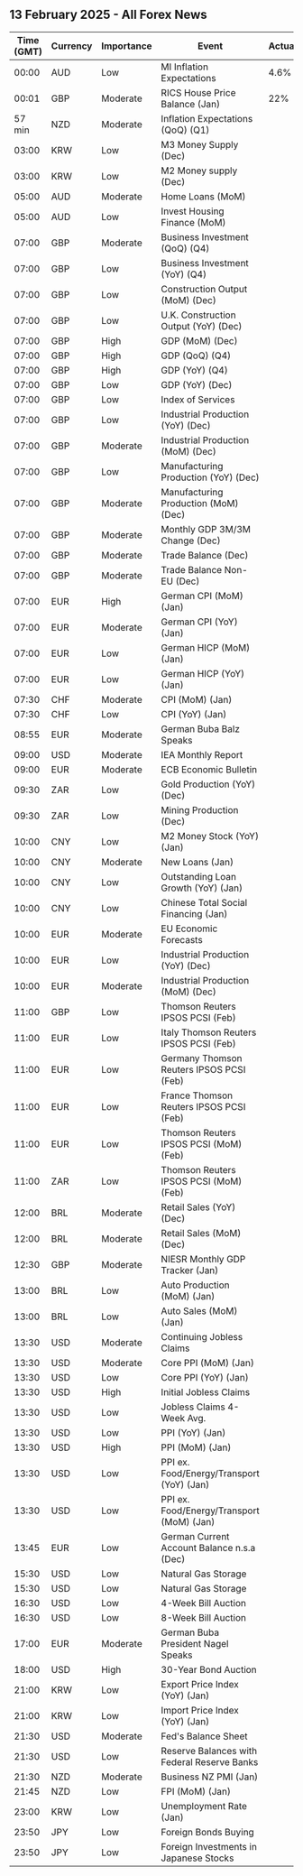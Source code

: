 ## 13 February 2025 - All Forex News

| Time (GMT) | Currency | Importance | Event | Actual | Forecast | Previous |
|------|----------|------------|-------|--------|----------|----------|
| 00:00 | AUD | Low | MI Inflation Expectations | 4.6% |  | 4.0% |
| 00:01 | GBP | Moderate | RICS House Price Balance (Jan) | 22% |  | 26% |
| 57 min | NZD | Moderate | Inflation Expectations (QoQ) (Q1) |  |  | 2.1% |
| 03:00 | KRW | Low | M3 Money Supply (Dec) |  |  | 5,635.2B |
| 03:00 | KRW | Low | M2 Money supply (Dec) |  |  | 5.60% |
| 05:00 | AUD | Moderate | Home Loans (MoM) |  |  | 0.1% |
| 05:00 | AUD | Low | Invest Housing Finance (MoM) |  |  | -1.0% |
| 07:00 | GBP | Moderate | Business Investment (QoQ) (Q4) |  | -0.4% | 1.9% |
| 07:00 | GBP | Low | Business Investment (YoY) (Q4) |  |  | 5.8% |
| 07:00 | GBP | Low | Construction Output (MoM) (Dec) |  | 0.2% | 0.4% |
| 07:00 | GBP | Low | U.K. Construction Output (YoY) (Dec) |  | 1.1% | 0.2% |
| 07:00 | GBP | High | GDP (MoM) (Dec) |  | 0.1% | 0.1% |
| 07:00 | GBP | High | GDP (QoQ) (Q4) |  | -0.1% | 0.0% |
| 07:00 | GBP | High | GDP (YoY) (Q4) |  | 1.1% | 0.9% |
| 07:00 | GBP | Low | GDP (YoY) (Dec) |  | 1.0% | 1.0% |
| 07:00 | GBP | Low | Index of Services |  | 0.1% | 0.0% |
| 07:00 | GBP | Low | Industrial Production (YoY) (Dec) |  | -2.1% | -1.8% |
| 07:00 | GBP | Moderate | Industrial Production (MoM) (Dec) |  | 0.2% | -0.4% |
| 07:00 | GBP | Low | Manufacturing Production (YoY) (Dec) |  | -1.9% | -1.2% |
| 07:00 | GBP | Moderate | Manufacturing Production (MoM) (Dec) |  | 0.0% | -0.3% |
| 07:00 | GBP | Moderate | Monthly GDP 3M/3M Change (Dec) |  |  | 0.0% |
| 07:00 | GBP | Moderate | Trade Balance (Dec) |  | -18.60B | -19.31B |
| 07:00 | GBP | Moderate | Trade Balance Non-EU (Dec) |  |  | -7.72B |
| 07:00 | EUR | High | German CPI (MoM) (Jan) |  | -0.2% | 0.5% |
| 07:00 | EUR | Moderate | German CPI (YoY) (Jan) |  | 2.3% | 2.6% |
| 07:00 | EUR | Low | German HICP (MoM) (Jan) |  | -0.2% | 0.7% |
| 07:00 | EUR | Low | German HICP (YoY) (Jan) |  | 2.8% | 2.8% |
| 07:30 | CHF | Moderate | CPI (MoM) (Jan) |  | -0.1% | -0.1% |
| 07:30 | CHF | Low | CPI (YoY) (Jan) |  | 0.4% | 0.6% |
| 08:55 | EUR | Moderate | German Buba Balz Speaks |  |  |  |
| 09:00 | USD | Moderate | IEA Monthly Report |  |  |  |
| 09:00 | EUR | Moderate | ECB Economic Bulletin |  |  |  |
| 09:30 | ZAR | Low | Gold Production (YoY) (Dec) |  |  | -11.5% |
| 09:30 | ZAR | Low | Mining Production (Dec) |  |  | -0.9% |
| 10:00 | CNY | Low | M2 Money Stock (YoY) (Jan) |  | 7.3% | 7.3% |
| 10:00 | CNY | Moderate | New Loans (Jan) |  | 770.0B | 990.0B |
| 10:00 | CNY | Low | Outstanding Loan Growth (YoY) (Jan) |  | 7.3% | 7.6% |
| 10:00 | CNY | Low | Chinese Total Social Financing (Jan) |  | 6,400.0B | 2,860.0B |
| 10:00 | EUR | Moderate | EU Economic Forecasts |  |  |  |
| 10:00 | EUR | Low | Industrial Production (YoY) (Dec) |  | -3.1% | -1.9% |
| 10:00 | EUR | Moderate | Industrial Production (MoM) (Dec) |  | -0.6% | 0.2% |
| 11:00 | GBP | Low | Thomson Reuters IPSOS PCSI (Feb) |  |  | 50.4 |
| 11:00 | EUR | Low | Italy Thomson Reuters IPSOS PCSI (Feb) |  |  | 45.11 |
| 11:00 | EUR | Low | Germany Thomson Reuters IPSOS PCSI (Feb) |  |  | 45.78 |
| 11:00 | EUR | Low | France Thomson Reuters IPSOS PCSI (Feb) |  |  | 40.47 |
| 11:00 | EUR | Low | Thomson Reuters IPSOS PCSI (MoM) (Feb) |  |  | 49.45 |
| 11:00 | ZAR | Low | Thomson Reuters IPSOS PCSI (MoM) (Feb) |  |  | 48.29 |
| 12:00 | BRL | Moderate | Retail Sales (YoY) (Dec) |  | 3.5% | 4.7% |
| 12:00 | BRL | Moderate | Retail Sales (MoM) (Dec) |  | 0.0% | -0.4% |
| 12:30 | GBP | Moderate | NIESR Monthly GDP Tracker (Jan) |  |  | 0.0% |
| 13:00 | BRL | Low | Auto Production (MoM) (Jan) |  |  | -19.5% |
| 13:00 | BRL | Low | Auto Sales (MoM) (Jan) |  |  | 1.6% |
| 13:30 | USD | Moderate | Continuing Jobless Claims |  | 1,880K | 1,886K |
| 13:30 | USD | Moderate | Core PPI (MoM) (Jan) |  | 0.3% | 0.0% |
| 13:30 | USD | Low | Core PPI (YoY) (Jan) |  | 3.3% | 3.5% |
| 13:30 | USD | High | Initial Jobless Claims |  | 217K | 219K |
| 13:30 | USD | Low | Jobless Claims 4-Week Avg. |  |  | 216.75K |
| 13:30 | USD | Low | PPI (YoY) (Jan) |  |  | 3.3% |
| 13:30 | USD | High | PPI (MoM) (Jan) |  | 0.3% | 0.2% |
| 13:30 | USD | Low | PPI ex. Food/Energy/Transport (YoY) (Jan) |  | 3.2% | 3.3% |
| 13:30 | USD | Low | PPI ex. Food/Energy/Transport (MoM) (Jan) |  |  | 0.1% |
| 13:45 | EUR | Low | German Current Account Balance n.s.a (Dec) |  |  | 24.1B |
| 15:30 | USD | Low | Natural Gas Storage |  |  | -174B |
| 15:30 | USD | Low | Natural Gas Storage |  | -90B | -174B |
| 16:30 | USD | Low | 4-Week Bill Auction |  |  | 4.250% |
| 16:30 | USD | Low | 8-Week Bill Auction |  |  | 4.240% |
| 17:00 | EUR | Moderate | German Buba President Nagel Speaks |  |  |  |
| 18:00 | USD | High | 30-Year Bond Auction |  |  | 4.913% |
| 21:00 | KRW | Low | Export Price Index (YoY) (Jan) |  |  | 10.7% |
| 21:00 | KRW | Low | Import Price Index (YoY) (Jan) |  |  | 7.0% |
| 21:30 | USD | Moderate | Fed's Balance Sheet |  |  | 6,811B |
| 21:30 | USD | Low | Reserve Balances with Federal Reserve Banks |  |  | 3.233T |
| 21:30 | NZD | Moderate | Business NZ PMI (Jan) |  |  | 45.9 |
| 21:45 | NZD | Low | FPI (MoM) (Jan) |  |  | 0.1% |
| 23:00 | KRW | Low | Unemployment Rate (Jan) |  |  | 3.7% |
| 23:50 | JPY | Low | Foreign Bonds Buying |  |  | -1,458.4B |
| 23:50 | JPY | Low | Foreign Investments in Japanese Stocks |  |  | -315.2B |
